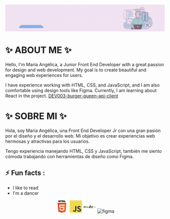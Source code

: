 ![header](./images/maria.gif)
# ✨ ABOUT ME ✨ 

Hello, I'm Maria Angélica, a Junior Front End Developer with a great passion for design and web development. My goal is to create beautiful and engaging web experiences for users.

I have experience working with HTML, CSS, and JavaScript, and I am also comfortable using design tools like Figma. Currently, I am learning about React in the project. [DEV003-burger-queen-api-client](https://github.com/mariahiguera2210/DEV003-burger-queen-api-client)

# ✨ SOBRE MI ✨ 
Hola, soy Maria Angélica, una Front End Developer Jr con una gran pasión por el diseño y el desarrollo web. Mi objetivo es crear experiencias web hermosas y atractivas para los usuarios.

Tengo experiencia manejando HTML, CSS y JavaScript, también me siento cómoda trabajando con herramientas de diseño como Figma.


## ⚡ Fun facts :
- I like to read
- I'm a dancer


<p align="center"> 
<img src="https://raw.githubusercontent.com/devicons/devicon/master/icons/html5/html5-original-wordmark.svg" alt="html5" width="40" height="40"/> </a>
<img src="https://raw.githubusercontent.com/devicons/devicon/master/icons/javascript/javascript-original.svg" alt="javascript" width="40" height="40"/> </a> 
<img src="https://raw.githubusercontent.com/devicons/devicon/master/icons/nodejs/nodejs-original-wordmark.svg" alt="nodejs" width="40" height="40"/> </a> 
<img src="https://www.vectorlogo.zone/logos/figma/figma-icon.svg" alt="figma" width="40" height="40"/> </a>  </p>


